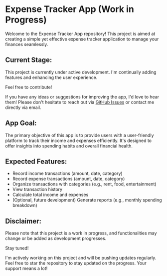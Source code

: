 # Expense Tracker App (Work in Progress)

Welcome to the Expense Tracker App repository! This project is aimed at creating a simple yet effective expense tracker application to manage your finances seamlessly.

## Current Stage:

This project is currently under active development. I'm continually adding features and enhancing the user experience.

Feel free to contribute!

If you have any ideas or suggestions for improving the app, I'd love to hear them! Please don't hesitate to reach out via [GitHub Issues](https://github.com/Didilusse/ExpenseTracker/issues) or contact me directly via email.

## App Goal:

The primary objective of this app is to provide users with a user-friendly platform to track their income and expenses efficiently. It's designed to offer insights into spending habits and overall financial health.

## Expected Features:

- Record income transactions (amount, date, category)
- Record expense transactions (amount, date, category)
- Organize transactions with categories (e.g., rent, food, entertainment)
- View transaction history
- Calculate total income and expenses
- (Optional, future development) Generate reports (e.g., monthly spending breakdown)

## Disclaimer:

Please note that this project is a work in progress, and functionalities may change or be added as development progresses.

Stay tuned!

I'm actively working on this project and will be pushing updates regularly. Feel free to star the repository to stay updated on the progress. Your support means a lot!
